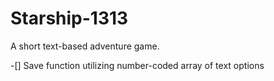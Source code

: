# Starship-1313
A short text-based adventure game.

-[] Save function utilizing number-coded array of text options
